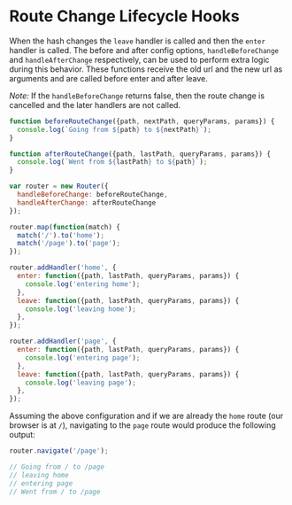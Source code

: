 # Route Change Lifecycle Hooks

When the hash changes the `leave` handler is called and then the `enter` handler is called. The before and after config options, `handleBeforeChange` and `handleAfterChange` respectively, can be used to perform extra logic during this behavior. These functions receive the old url and the new url as arguments and are called before enter and after leave.

*Note:* If the `handleBeforeChange` returns false, then the route change is cancelled and the later handlers are not called.

```js
function beforeRouteChange({path, nextPath, queryParams, params}) {
  console.log(`Going from ${path} to ${nextPath}`);
}

function afterRouteChange({path, lastPath, queryParams, params}) {
  console.log(`Went from ${lastPath} to ${path}`);
}

var router = new Router({
  handleBeforeChange: beforeRouteChange,
  handleAfterChange: afterRouteChange
});

router.map(function(match) {
  match('/').to('home');
  match('/page').to('page');
});

router.addHandler('home', {
  enter: function({path, lastPath, queryParams, params}) {
    console.log('entering home');
  },
  leave: function({path, lastPath, queryParams, params}) {
    console.log('leaving home');
  },
});

router.addHandler('page', {
  enter: function({path, lastPath, queryParams, params}) {
    console.log('entering page');
  },
  leave: function({path, lastPath, queryParams, params}) {
    console.log('leaving page');
  },
});
```

Assuming the above configuration and if we are already the `home` route (our browser is at `/`), navigating to the `page` route would produce the following output:

```js
router.navigate('/page');

// Going from / to /page
// leaving home
// entering page
// Went from / to /page
```
